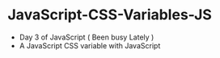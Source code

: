 # JavaScript-CSS-Variables-JS
 - Day 3 of JavaScript ( Been busy Lately )
 - A JavaScript CSS variable with JavaScript